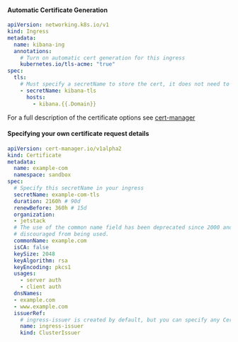 
#### Automatic Certificate Generation

```yaml
apiVersion: networking.k8s.io/v1
kind: Ingress
metadata:
  name: kibana-ing
  annotations:
    # Turn on automatic cert generation for this ingress
    kubernetes.io/tls-acme: "true"
spec:
  tls:
    # Must specify a secretName to store the cert, it does not need to exist.
    - secretName: kibana-tls
      hosts:
        - kibana.{{.Domain}}

```


For a full description of the certificate options see [cert-manager](https://cert-manager.io/docs/usage/certificate/)

#### Specifying your own certificate request details

```yaml
apiVersion: cert-manager.io/v1alpha2
kind: Certificate
metadata:
  name: example-com
  namespace: sandbox
spec:
  # Specify this secretName in your ingress
  secretName: example-com-tls
  duration: 2160h # 90d
  renewBefore: 360h # 15d
  organization:
  - jetstack
  # The use of the common name field has been deprecated since 2000 and is
  # discouraged from being used.
  commonName: example.com
  isCA: false
  keySize: 2048
  keyAlgorithm: rsa
  keyEncoding: pkcs1
  usages:
    - server auth
    - client auth
  dnsNames:
  - example.com
  - www.example.com
  issuerRef:
    # ingress-issuer is created by default, but you can specify any CertManager issuer available on the cluster
    name: ingress-issuer
    kind: ClusterIssuer
```
